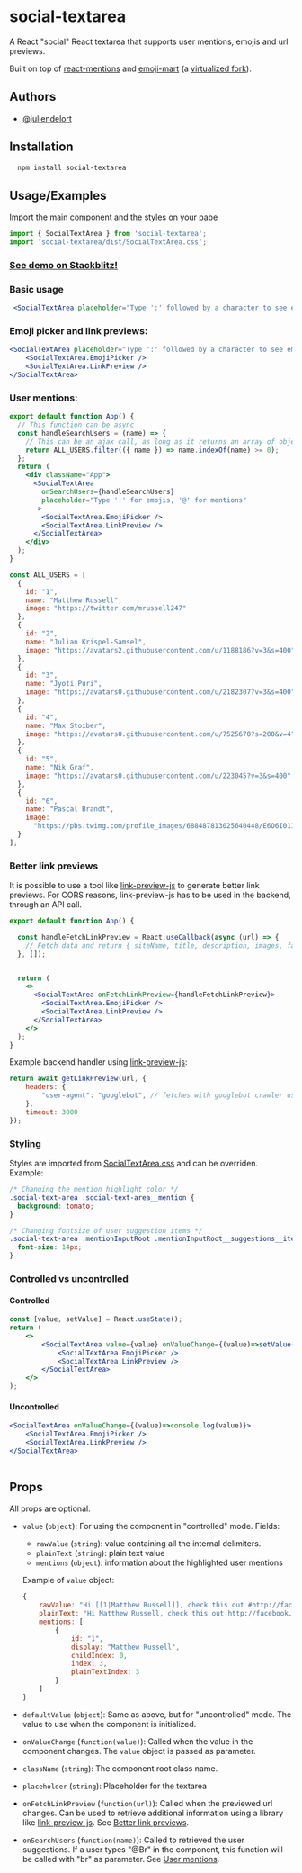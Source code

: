 
# social-textarea

A React "social" React textarea that supports user mentions, emojis and url previews.

Built on top of [react-mentions](https://github.com/signavio/react-mentions) and [emoji-mart](https://github.com/missive/emoji-mart) (a [virtualized fork](https://www.npmjs.com/package/emoji-mart-virtualized)).


## Authors

- [@juliendelort](https://github.com/juliendelort)

  
## Installation

```bash
  npm install social-textarea
```
    
## Usage/Examples

Import the main component and the styles on your pabe

```js
import { SocialTextArea } from 'social-textarea';
import 'social-textarea/dist/SocialTextArea.css';
````

### [See demo on Stackblitz!](https://stackblitz.com/edit/demo-social-textarea?file=src/App.js)

### Basic usage
```jsx
 <SocialTextArea placeholder="Type ':' followed by a character to see emojis"/>
```

### Emoji picker and link previews:
```jsx
<SocialTextArea placeholder="Type ':' followed by a character to see emojis" >
    <SocialTextArea.EmojiPicker />
    <SocialTextArea.LinkPreview />
</SocialTextArea>
```

### User mentions:
```jsx
export default function App() {
  // This function can be async
  const handleSearchUsers = (name) => {
    // This can be an ajax call, as long as it returns an array of object {id, name, image}
    return ALL_USERS.filter(({ name }) => name.indexOf(name) >= 0);
  };
  return (
    <div className="App">
      <SocialTextArea 
        onSearchUsers={handleSearchUsers}
        placeholder="Type ':' for emojis, '@' for mentions"
       >
        <SocialTextArea.EmojiPicker />
        <SocialTextArea.LinkPreview />
      </SocialTextArea>
    </div>
  );
}

const ALL_USERS = [
  {
    id: "1",
    name: "Matthew Russell",
    image: "https://twitter.com/mrussell247"
  },
  {
    id: "2",
    name: "Julian Krispel-Samsel",
    image: "https://avatars2.githubusercontent.com/u/1188186?v=3&s=400"
  },
  {
    id: "3",
    name: "Jyoti Puri",
    image: "https://avatars0.githubusercontent.com/u/2182307?v=3&s=400"
  },
  {
    id: "4",
    name: "Max Stoiber",
    image: "https://avatars0.githubusercontent.com/u/7525670?s=200&v=4"
  },
  {
    id: "5",
    name: "Nik Graf",
    image: "https://avatars0.githubusercontent.com/u/223045?v=3&s=400"
  },
  {
    id: "6",
    name: "Pascal Brandt",
    image:
      "https://pbs.twimg.com/profile_images/688487813025640448/E6O6I011_400x400.png"
  }
];

```

### Better link previews
It is possible to use a tool like [link-preview-js](https://github.com/ospfranco/link-preview-js) to generate better link previews.
For CORS reasons, link-preview-js has to be used in the backend, through an API call.

```jsx
export default function App() {

  const handleFetchLinkPreview = React.useCallback(async (url) => {
    // Fetch data and return { siteName, title, description, images, favicons, url }
  }, []);


  return (
    <>
      <SocialTextArea onFetchLinkPreview={handleFetchLinkPreview}>
        <SocialTextArea.EmojiPicker />
        <SocialTextArea.LinkPreview />
      </SocialTextArea>
    </>
  );
}
```

Example backend handler using [link-preview-js](https://github.com/ospfranco/link-preview-js):
```js
return await getLinkPreview(url, {
    headers: {
        "user-agent": "googlebot", // fetches with googlebot crawler user agent
    },
    timeout: 3000
});
```

### Styling
Styles are imported from [SocialTextArea.css](https://github.com/juliendelort/social-textarea/blob/main/src/SocialTextArea.css) and can be overriden.
Example:
```css
/* Changing the mention highlight color */
.social-text-area .social-text-area__mention {
  background: tomato;
}

/* Changing fontsize of user suggestion items */ 
.social-text-area .mentionInputRoot .mentionInputRoot__suggestions__item {
  font-size: 14px;
}
```

### Controlled vs uncontrolled

#### Controlled
```jsx
const [value, setValue] = React.useState();
return (
    <>
        <SocialTextArea value={value} onValueChange={(value)=>setValue(value)}>
            <SocialTextArea.EmojiPicker />
            <SocialTextArea.LinkPreview />
        </SocialTextArea>
    </>
);
```

#### Uncontrolled

```jsx    
<SocialTextArea onValueChange={(value)=>console.log(value)}>
    <SocialTextArea.EmojiPicker />
    <SocialTextArea.LinkPreview />
</SocialTextArea>
    
```
## Props

All props are optional.

- `value` (`object`): For using the component in "controlled" mode. Fields: 
    - `rawValue` (`string`): value containing all the internal delimiters. 
    - `plainText` (`string`): plain text value
    - `mentions` (`object`): information about the highlighted user mentions

    Example of `value` object:
    ```js
    {
        rawValue: "Hi [[1|Matthew Russell]], check this out #http://facebook.com# ",
        plainText: "Hi Matthew Russell, check this out http://facebook.com ",
        mentions: [
            {
                id: "1",
                display: "Matthew Russell",
                childIndex: 0,
                index: 3,
                plainTextIndex: 3
            }
        ]
    }
    ```
- `defaultValue` (`object`): Same as above, but for "uncontrolled" mode. The value to use when the component is initialized.
-  `onValueChange` (`function(value)`): Called when the value in the component changes. The `value` object is passed as parameter.
- `className` (`string`): The component root class name.
- `placeholder` (`string`): Placeholder for the textarea
- `onFetchLinkPreview` (`function(url)`): Called when the previewed url changes. Can be used to retrieve additional information using a library like [link-preview-js](https://github.com/ospfranco/link-preview-js). See [Better link previews](#Better-link-previews).
- `onSearchUsers` (`function(name)`): Called to retrieved the user suggestions. If a user types "@Br" in the component, this function will be called with "br" as parameter. See [User mentions](#User-mentions).


  